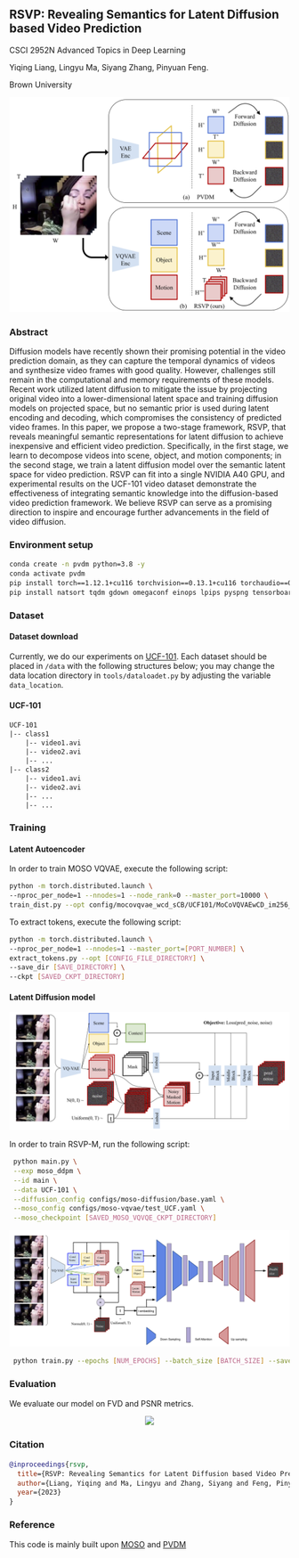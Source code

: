## RSVP: Revealing Semantics for Latent Diffusion based Video Prediction

CSCI 2952N Advanced Topics in Deep Learning

Yiqing Liang, 
Lingyu Ma, 
Siyang Zhang, 
Pinyuan Feng.  

Brown University

<p align="center">
    <img src="./README_Images/teaser.png"> 
</p>

### Abstract
Diffusion models have recently shown their promising potential in the video prediction domain, as they can capture the temporal dynamics of videos and synthesize video frames with good quality. However, challenges still remain in the computational and memory requirements of these models. Recent work utilized latent diffusion to mitigate the issue by projecting original video into a lower-dimensional latent space and training diffusion models on projected space, but no semantic prior is used during latent encoding and decoding, which compromises the consistency of predicted video frames. In this paper, we propose a two-stage framework, RSVP, that reveals meaningful semantic representations for latent diffusion to achieve inexpensive and efficient video prediction. Specifically, in the first stage, we learn to decompose videos into scene, object, and motion components; in the second stage, we train a latent diffusion model over the semantic latent space for video prediction. RSVP can fit into a single NVIDIA A40 GPU, and experimental results on the UCF-101 video dataset demonstrate the effectiveness of integrating semantic knowledge into the diffusion-based video prediction framework. We believe RSVP can serve as a promising direction to inspire and encourage further advancements in the field of video diffusion.

### Environment setup
```bash
conda create -n pvdm python=3.8 -y
conda activate pvdm
pip install torch==1.12.1+cu116 torchvision==0.13.1+cu116 torchaudio==0.12.1 --extra-index-url https://download.pytorch.org/whl/cu116
pip install natsort tqdm gdown omegaconf einops lpips pyspng tensorboard imageio av moviepy ipdb wandb omegaconf
```

### Dataset 

#### Dataset download
Currently, we do our experiments on [UCF-101](https://www.crcv.ucf.edu/data/UCF101.php). Each dataset should be placed in `/data` with the following structures below; you may change the data location directory in `tools/dataloadet.py` by adjusting the variable `data_location`.

#### UCF-101
```
UCF-101
|-- class1
    |-- video1.avi
    |-- video2.avi
    |-- ...
|-- class2
    |-- video1.avi
    |-- video2.avi
    |-- ...
    |-- ...
```

### Training

#### Latent Autoencoder

In order to train MOSO VQVAE, execute the following script:

```bash
python -m torch.distributed.launch \
--nproc_per_node=1 --nnodes=1 --node_rank=0 --master_port=10000 \
train_dist.py --opt config/mocovqvae_wcd_sCB/UCF101/MoCoVQVAEwCD_im256_16frames_id4.yaml
```

To extract tokens, execute the following script:

```bash
python -m torch.distributed.launch \
--nproc_per_node=1 --nnodes=1 --master_port=[PORT_NUMBER] \
extract_tokens.py --opt [CONFIG_FILE_DIRECTORY] \
--save_dir [SAVE_DIRECTORY] \
--ckpt [SAVED_CKPT_DIRECTORY]
```

#### Latent Diffusion model

<p align="center">
    <img src="./README_Images/RSVP-M.png"> 
</p>
In order to train RSVP-M, run the following script:

```bash
 python main.py \
 --exp moso_ddpm \
 --id main \
 --data UCF-101 \
 --diffusion_config configs/moso-diffusion/base.yaml \
 --moso_config configs/moso-vqvae/test_UCF.yaml \
 --moso_checkpoint [SAVED_MOSO_VQVQE_CKPT_DIRECTORY]
```

<p align="center">
    <img src="./README_Images/RSVP-S.png"> 
</p>

```bash
 python train.py --epochs [NUM_EPOCHS] --batch_size [BATCH_SIZE] --save_n [SAVE_CKPT_FREQ]
```

### Evaluation
We evaluate our model on FVD and PSNR metrics.

<p align="center">
    <img src="./README_Images/Quali.png"> 
</p>

### Citation
```bibtex
@inproceedings{rsvp,
  title={RSVP: Revealing Semantics for Latent Diffusion based Video Prediction},
  author={Liang, Yiqing and Ma, Lingyu and Zhang, Siyang and Feng, Pinyuan},
  year={2023}
}
```

### Reference
This code is mainly built upon [MOSO](https://github.com/iva-mzsun/MOSO/tree/main) and [PVDM](https://github.com/sihyun-yu/PVDM)


